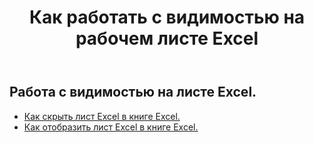 ﻿---
title: Как работать с видимостью на рабочем листе Excel
second_title: Aspose.Cells Cloud Documen
linktitle: Видимость
type: docs
url: /ru/worksheets/panes/
keywords: How to work with visibility on an Excel worksheet
description: Aspose.Cells Cloud REST API поддерживает работу с видимостью на рабочем листе Excel. SDK поддерживает различные языки разработки. К ним относятся Android, C#, Go, Java, NodeJS, Perl, PHP, Python, Ruby и swift.
weight: 20
---
## Работа с видимостью на листе Excel.

- [Как скрыть лист Excel в книге Excel.](/cells/ru/worksheets/hide/) 
- [Как отобразить лист Excel в книге Excel.](/cells/ru/worksheets/unhide/) 


